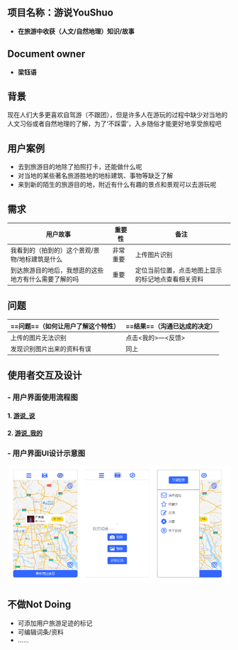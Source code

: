 ## 项目名称：游说YouShuo
- **在旅游中收获（人文/自然地理）知识/故事**

## Document owner
- **梁钰语**

## 背景
现在人们大多更喜欢自驾游（不跟团），但是许多人在游玩的过程中缺少对当地的人文习俗或者自然地理的了解，为了‘不踩雷’，入乡随俗才能更好地享受旅程吧

## 用户案例
- 去到旅游目的地除了拍照打卡，还能做什么呢
- 对当地的某些著名旅游胜地的地标建筑、事物等缺乏了解
- 来到新的陌生的旅游目的地，附近有什么有趣的景点和景观可以去游玩呢

## 需求
用户故事 |  重要性  | 备注
---|---|---
 我看到的（拍到的）这个景观/景物/地标建筑是什么|非常重要| 上传图片识别
 到达旅游目的地后，我想逛的这些地方有什么需要了解的吗|重要|定位当前位置，点击地图上显示的标记地点查看相关资料
 
## 问题

==问题==（如何让用户了解这个特性） | ==结果==（沟通已达成的决定）
---|---
上传的图片无法识别 | 点击<我的>—<反馈>
发现识别图片出来的资料有误 | 同上

## 使用者交互及设计
### - 用户界面使用流程图
#### 1. [游说_说](https://github.com/yuyu12138/API_ML_AI/blob/master/image/shuo.jpg)
#### 2. [游说_我的](https://github.com/yuyu12138/API_ML_AI/blob/master/image/my.jpg)
### - 用户界面UI设计示意图
![image](https://github.com/yuyu12138/API_ML_AI/blob/master/image/index.png)

## 不做Not Doing
- 可添加用户旅游足迹的标记
- 可编辑词条/资料
- ......


